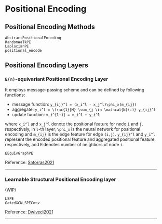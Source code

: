 # Positional Encoding

## Positional Encoding Methods

```@docs
AbstractPositionalEncoding
RandomWalkPE
LaplacianPE
positional_encode
```

## Positional Encoding Layers

### ``E(n)``-equivariant Positional Encoding Layer

It employs message-passing scheme and can be defined by following functions:

- message function: ``y_{ij}^l = (x_i^l - x_j^l)\phi_x(m_{ij})``
- aggregate: ``y_i^l = \frac{1}{M} \sum_{j \in \mathcal{N}(i)} y_{ij}^l``
- update function: ``x_i^{l+1} = x_i^l + y_i^l``

where ``x_i^l`` and ``x_j^l`` denote the positional feature for node ``i`` and ``j``, respectively, in ``l``-th layer, ``\phi_x`` is the neural network for positional encoding and ``m_{ij}`` is the edge feature for edge ``(i,j)``. ``y_{ij}^l`` and ``y_i^l`` represent the encoded positional feature and aggregated positional feature, respectively, and ``M`` denotes number of neighbors of node ``i``.

```@docs
EEquivGraphPE
```

Reference: [Satorras2021](@cite)

---

### Learnable Structural Positional Encoding layer

(WIP)

```@docs
LSPE
GatedGCNLSPEConv
```

Reference: [Dwivedi2021](@cite)

---
